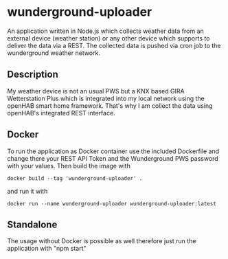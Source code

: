 # wunderground-uploader
An application written in Node.js which collects weather data from an external device (weather station) or any other device which supports to deliver the data via a REST. The collected data is pushed via cron job to the wunderground weather network.

## Description
My weather device is not an usual PWS but a KNX based GIRA Wetterstation Plus which is integrated into my local network using the openHAB smart home framework. That's why I am collect the data using openHAB's integrated REST interface.

## Docker
To run the application as Docker container use the included Dockerfile and change there your REST API Token and the Wunderground PWS password with your values. Then build the image with 
```shell
docker build --tag 'wunderground-uploader' .
```
and run it with
```shell
docker run --name wunderground-uploader wunderground-uploader:latest
```
## Standalone
The usage without Docker is possible as well therefore just run the application with "npm start"